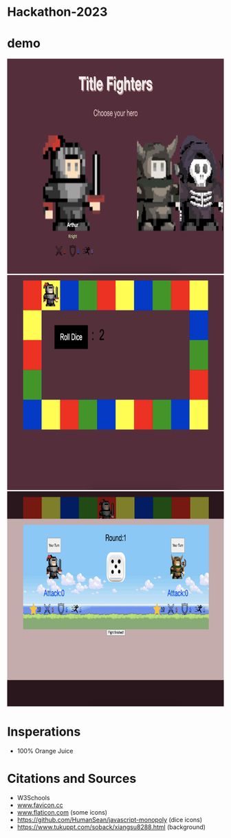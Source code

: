 # Hackathon-2023

# demo
<img src="images/demo/1.png"  width="800" height="500">
<img src="images/demo/2.png"  width="800" height="500">
<img src="images/demo/3.png"  width="800" height="500">

# Insperations
- 100% Orange Juice


# Citations and Sources
- W3Schools
- www.favicon.cc
- www.flaticon.com (some icons)
- https://github.com/HumanSean/javascript-monopoly (dice icons)
- https://www.tukuppt.com/soback/xiangsu8288.html (background)
